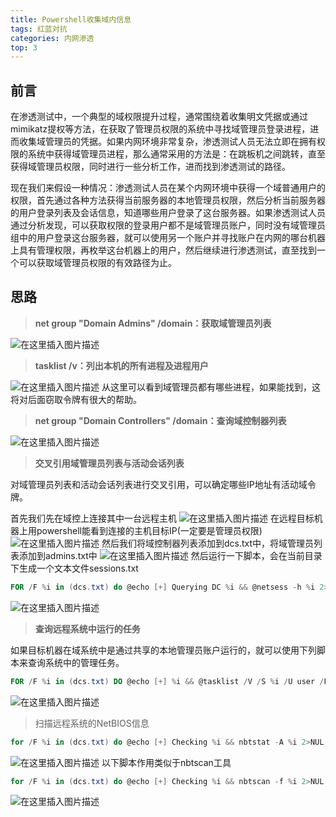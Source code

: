 ```yaml
---
title: Powershell收集域内信息
tags: 红蓝对抗
categories: 内网渗透
top: 3
---
```


## 前言
在渗透测试中，一个典型的域权限提升过程，通常围绕着收集明文凭据或通过mimikatz提权等方法，在获取了管理员权限的系统中寻找域管理员登录进程，进而收集域管理员的凭据。如果内网环境非常复杂，渗透测试人员无法立即在拥有权限的系统中获得域管理员进程，那么通常采用的方法是：在跳板机之间跳转，直至获得域管理员权限，同时进行一些分析工作，进而找到渗透测试的路径。

现在我们来假设一种情况：渗透测试人员在某个内网环境中获得一个域普通用户的权限，首先通过各种方法获得当前服务器的本地管理员权限，然后分析当前服务器的用户登录列表及会话信息，知道哪些用户登录了这台服务器。如果渗透测试人员通过分析发现，可以获取权限的登录用户都不是域管理员账户，同时没有域管理员组中的用户登录这台服务器，就可以使用另一个账户并寻找账户在内网的哪台机器上具有管理权限，再枚举这台机器上的用户，然后继续进行渗透测试，直至找到一个可以获取域管理员权限的有效路径为止。
<!--more-->
## 思路

> **net group "Domain Admins" /domain：获取域管理员列表**

![在这里插入图片描述](https://img-blog.csdnimg.cn/20210307211234765.png?x-oss-process=image/watermark,type_ZmFuZ3poZW5naGVpdGk,shadow_10,text_aHR0cHM6Ly9ibG9nLmNzZG4ubmV0L3dlaXhpbl80NTAwNzA3Mw==,size_16,color_FFFFFF,t_70)

> **tasklist /v：列出本机的所有进程及进程用户**

![在这里插入图片描述](https://img-blog.csdnimg.cn/20210307211423315.png?x-oss-process=image/watermark,type_ZmFuZ3poZW5naGVpdGk,shadow_10,text_aHR0cHM6Ly9ibG9nLmNzZG4ubmV0L3dlaXhpbl80NTAwNzA3Mw==,size_16,color_FFFFFF,t_70)
从这里可以看到域管理员都有哪些进程，如果能找到，这将对后面窃取令牌有很大的帮助。

> **net group "Domain Controllers" /domain：查询域控制器列表**

![在这里插入图片描述](https://img-blog.csdnimg.cn/20210307211639715.png)

> **交叉引用域管理员列表与活动会话列表**

对域管理员列表和活动会话列表进行交叉引用，可以确定哪些IP地址有活动域令牌。

首先我们先在域控上连接其中一台远程主机
![在这里插入图片描述](https://img-blog.csdnimg.cn/20210307212138384.png)
在远程目标机器上用powershell能看到连接的主机目标IP(一定要是管理员权限)
![在这里插入图片描述](https://img-blog.csdnimg.cn/20210307212637526.png)
然后我们将域控制器列表添加到dcs.txt中，将域管理员列表添加到admins.txt中
![在这里插入图片描述](https://img-blog.csdnimg.cn/20210307212828102.png)
然后运行一下脚本，会在当前目录下生成一个文本文件sessions.txt

```powershell
FOR /F %i in (dcs.txt) do @echo [+] Querying DC %i && @netsess -h %i 2>null >sessions.txt && FOR /F %a in (admins.txt) DO @type sessions.txt | @findstr /I %a
```
![在这里插入图片描述](https://img-blog.csdnimg.cn/20210307213025308.png)

> **查询远程系统中运行的任务**

如果目标机器在域系统中是通过共享的本地管理员账户运行的，就可以使用下列脚本来查询系统中的管理任务。

```powershell
FOR /F %i in (dcs.txt) DO @echo [+] %i && @tasklist /V /S %i /U user /P password 2>NUL > output.txt && FOR /F %n in (admins.txt) DO @type output.txt | findstr %n > NUL && echo [!] %n was found running a process on %i && pause
```
![在这里插入图片描述](https://img-blog.csdnimg.cn/20210307213500148.png)

> 扫描远程系统的NetBIOS信息

```powershell
for /F %i in (dcs.txt) do @echo [+] Checking %i && nbtstat -A %i 2>NUL >nbsessions.txt && FOR /F %n in (admins.txt) DO @type nbsessions.txt | findstr /I %n > NUL && echo [!] %n was found logged into %i
```
![在这里插入图片描述](https://img-blog.csdnimg.cn/20210307213755137.png)
以下脚本作用类似于nbtscan工具

```powershell
for /F %i in (dcs.txt) do @echo [+] Checking %i && nbtscan -f %i 2>NUL >nbsessions.txt && FOR /F %n in (admins.txt) DO @type nbsessions.txt | findstr /I %n > NUL && echo [!] %n was found logged into %i
```
![在这里插入图片描述](https://img-blog.csdnimg.cn/20210307213858148.png)

